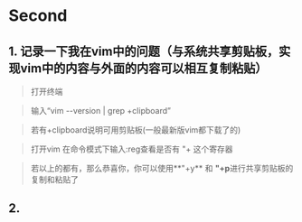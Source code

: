 # Second

## 1. 记录一下我在vim中的问题（与系统共享剪贴板，实现vim中的内容与外面的内容可以相互复制粘贴）
> 打开终端

> 输入“vim --version | grep +clipboard”

> 若有+clipboard说明可用剪贴板(一般最新版vim都下载了的)

> 打开vim 在命令模式下输入:reg查看是否有 "+ 这个寄存器

> 若以上的都有，那么恭喜你，你可以使用**"+y** 和 **"+p**进行共享剪贴板的复制和粘贴了

## 2. 

